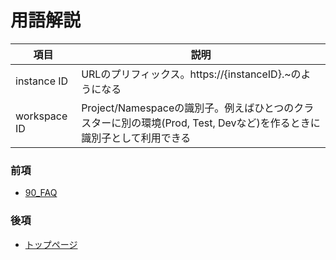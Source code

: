# 用語解説

| 項目         | 説明                                                                                                                 |
| ------------ | -------------------------------------------------------------------------------------------------------------------- |
| instance ID  | URLのプリフィックス。https://{instanceID}.~のようになる                                                              |
| workspace ID | Project/Namespaceの識別子。例えばひとつのクラスターに別の環境(Prod, Test, Devなど)を作るときに識別子として利用できる |

### 前項
- [ 90_FAQ ](../90_faq/index.md)

### 後項
- [ トップページ ](../README.md)